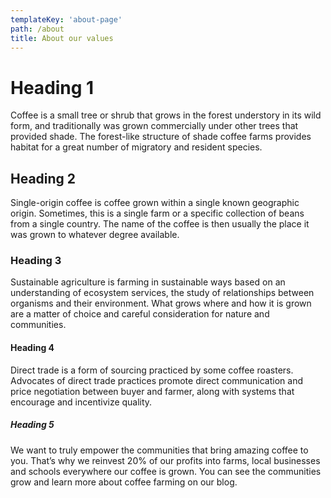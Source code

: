 ```yaml
---
templateKey: 'about-page'
path: /about
title: About our values
---
```


# Heading 1

Coffee is a small tree or shrub that grows in the forest understory in its wild form, and traditionally was grown commercially under other trees that provided shade. The forest-like structure of shade coffee farms provides habitat for a great number of migratory and resident species.

## Heading 2

Single-origin coffee is coffee grown within a single known geographic origin. Sometimes, this is a single farm or a specific collection of beans from a single country. The name of the coffee is then usually the place it was grown to whatever degree available.

### Heading 3

Sustainable agriculture is farming in sustainable ways based on an understanding of ecosystem services, the study of relationships between organisms and their environment. What grows where and how it is grown are a matter of choice and careful consideration for nature and communities.

#### Heading 4

Direct trade is a form of sourcing practiced by some coffee roasters. Advocates of direct trade practices promote direct communication and price negotiation between buyer and farmer, along with systems that encourage and incentivize quality.

##### Heading 5

We want to truly empower the communities that bring amazing coffee to you. That’s why we reinvest 20% of our profits into farms, local businesses and schools everywhere our coffee is grown. You can see the communities grow and learn more about coffee farming on our blog.
